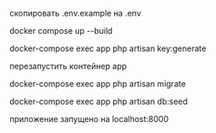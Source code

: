 скопировать .env.example на .env

docker compose up --build

docker-compose exec app php artisan key:generate

перезапустить контейнер app

docker-compose exec app php artisan migrate

docker-compose exec app php artisan db:seed

приложение запущено на localhost:8000
